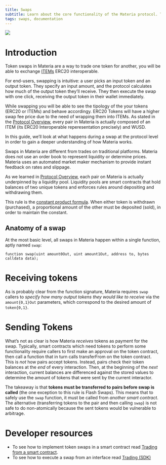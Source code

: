 ```yaml
---
title: Swaps
subtitle: Learn about the core functionality of the Materia protocol. Token Swaps.
tags: swaps, documentation
---
```


![](/images/swap.jpg)

# Introduction

Token swaps in Materia are a way to trade one token for another, you will be able to exchange [ITEMs](https://ethitem.com/) ERC20 interoperable. 

For end-users, swapping is intuitive: a user picks an input token and an output token. They specify an input amount, and the protocol calculates how much of the output token they’ll receive. They then execute the swap with one click, receiving the output token in their wallet immediately.

While swapping you will be able to see the tipology of the your tokens (ERC20 or ITEMs) and behave accordingy. ERC20 Tokens will have a higher swap fee price due to the need of wrapping them into ITEMs. As stated in the [Protocol Overview](/docs/materia/protocol-overview), every pair in Materia is actually composed of an ITEM (its ERC20 Interoperable reperesentation precisely) and WUSD.

In this guide, we’ll look at what happens during a swap at the protocol level in order to gain a deeper understanding of how Materia works.

Swaps in Materia are different from trades on traditional platforms. Materia does not use an order book to represent liquidity or determine prices. Materia uses an automated market maker mechanism to provide instant feedback on rates and slippage.

As we learned in [Protocol Overview](/docs/materia/protocol-overview), each pair on Materia is actually underpinned by a liquidity pool. Liquidity pools are smart contracts that hold balances of two unique tokens and enforces rules around depositing and withdrawing them.

This rule is the [constant product formula](/docs/materia/protocol-overview/glossary#constant-product-formula). When either token is withdrawn (purchased), a proportional amount of the other must be deposited (sold), in order to maintain the constant.

## Anatomy of a swap

At the most basic level, all swaps in Materia happen within a single function, aptly named `swap`:

```solidity
function swap(uint amount0Out, uint amount1Out, address to, bytes calldata data);
```

# Receiving tokens

As is probably clear from the function signature, Materia requires `swap` callers to _specify how many output tokens they would like to receive_ via the `amount{0,1}Out` parameters, which correspond to the desired amount of `token{0,1}`.

# Sending Tokens

What’s not as clear is how Materia _receives_ tokens as payment for the swap. Typically, smart contracts which need tokens to perform some functionality require callers to first make an approval on the token contract, then call a function that in turn calls transferFrom on the token contract. This is _not_ how pairs accept tokens. Instead, pairs check their token balances at the _end_ of every interaction. Then, at the beginning of the _next_ interaction, current balances are differenced against the stored values to determine the amount of tokens that were sent by the current interactor. 

The takeaway is that **tokens must be transferred to pairs before swap is called** (the one exception to this rule is <Link to='/docs/materia/core-concepts/flash-swaps'>Flash Swaps</Link>). This means that to safely use the `swap` function, it must be called from _another smart contract_. The alternative (transferring tokens to the pair and then calling `swap`) is not safe to do non-atomically because the sent tokens would be vulnerable to arbitrage.

# Developer resources

- To see how to implement token swaps in a smart contract read [Trading from a smart contract](/docs/materia/smart-contract-integration/trading-from-a-smart-contract/).
- To see how to execute a swap from an interface read [Trading (SDK)](/docs/materia/javascript-SDK/trading/)
